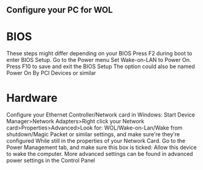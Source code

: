 ## Configure your PC for WOL
# BIOS
  These steps might differ depending on your BIOS
  Press F2 during boot to enter BIOS Setup. Go to the Power menu
  Set Wake-on-LAN to Power On. Press F10 to save and exit the BIOS Setup
  The option could also be named Power On By PCI Devices or similar
# Hardware
  
  Configure your Ethernet Controller/Network card in Windows:
  Start Device Manager>Network Adapters>Right click your Network card>Properties>Advanced>Look for:
  WOL/Wake-on-Lan/Wake from shutdown/Magic Packet or similar settings, and make sure're they're configured
  While still in the properties of your Network Card. Go to the Power Management tab, and make sure this box is ticked:
  Allow this device to wake the computer. More advanced settings can be found in advanced power settings in the Control Panel
